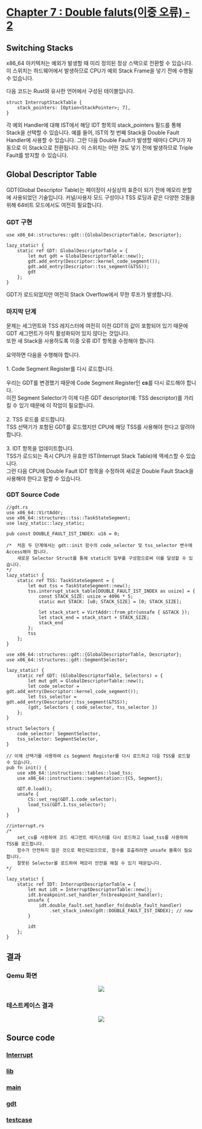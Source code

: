 # [Chapter 7 : Double faluts(이중 오류) - 2](https://os.phil-opp.com/double-fault-exceptions/)

## Switching Stacks

x86_64 아키텍처는 예외가 발생할 때 미리 정의된 정상 스택으로 전환할 수 있습니다.
이 스위치는 하드웨어에서 발생하므로 CPU가 예외 Stack Frame을 넣기 전에 수행될 수 있습니다.

다음 코드는 Rust와 유사한 언어에서 구성된 테이블입니다.

    struct InterruptStackTable {
        stack_pointers: [Option<StackPointer>; 7],
    }

각 예외 Handler에 대해 IST에서 해당 IDT 항목의 stack_pointers 필드를 통해 Stack을 선택할 수 있습니다.
예를 들어, IST의 첫 번째 Stack을 Double Fault Handler에 사용할 수 있습니다.
그런 다음 Double Fault가 발생할 때마다 CPU가 자동으로 이 Stack으로 전환됩니다.
이 스위치는 어떤 것도 넣기 전에 발생하므로 Triple Fault를 방지할 수 있습니다.

## Global Descriptor Table

GDT(Global Descriptor Table)는 페이징이 사실상의 표준이 되기 전에 메모리 분할에 사용되었던 기술입니다.
커널/사용자 모드 구성이나 TSS 로딩과 같은 다양한 것들을 위해 64비트 모드에서도 여전히 필요합니다.

### GDT 구현

    use x86_64::structures::gdt::{GlobalDescriptorTable, Descriptor};

    lazy_static! {
        static ref GDT: GlobalDescriptorTable = {
            let mut gdt = GlobalDescriptorTable::new();
            gdt.add_entry(Descriptor::kernel_code_segment());
            gdt.add_entry(Descriptor::tss_segment(&TSS));
            gdt
        };
    }

GDT가 로드되었지만 여전히 Stack Overflow에서 무한 루프가 발생합니다.

### 마지막 단계

<p>
문제는 세그먼트와 TSS 레지스터에 여전히 이전 GDT의 값이 포함되어 있기 때문에 GDT 세그먼트가 아직 활성화되어 있지 않다는 것입니다.<br>
또한 새 Stack을 사용하도록 이중 오류 IDT 항목을 수정해야 합니다.<br>
<br>
요약하면 다음을 수행해야 합니다.<br>
<br>
1. Code Segment Register를 다시 로드합니다.<br>
<br>
우리는 GDT를 변경했기 때문에 Code Segment Register인 <b>cs</b>를 다시 로드해야 합니다.<br>
이전 Segment Selector가 이제 다른 GDT descriptor(예: TSS descriptor)를 가리킬 수 있기 때문에 이 작업이 필요합니다.<br>
<br>
2. TSS 로드를 로드합니다.<br>
TSS 선택기가 포함된 GDT를 로드했지만 CPU에 해당 TSS를 사용해야 한다고 알려야 합니다.<br>
<br>
3. IDT 항목을 업데이트합니다.<br>
TSS가 로드되는 즉시 CPU가 유효한 IST(Interrupt Stack Table)에 액세스할 수 있습니다.<br>
그런 다음 CPU에 Double Fault IDT 항목을 수정하여 새로운 Double Fault Stack을 사용해야 한다고 말할 수 있습니다.
</p>

### GDT Source Code

    //gdt.rs
    use x86_64::VirtAddr;
    use x86_64::structures::tss::TaskStateSegment;
    use lazy_static::lazy_static;

    pub const DOUBLE_FAULT_IST_INDEX: u16 = 0;

    /*  처음 두 단계에서는 gdt::init 함수의 code_selector 및 tss_selector 변수에 Access해야 합니다.
        새로운 Selector Struct를 통해 static의 일부를 구성함으로써 이를 달성할 수 있습니다.
    */
    lazy_static! {
        static ref TSS: TaskStateSegment = {
            let mut tss = TaskStateSegment::new();
            tss.interrupt_stack_table[DOUBLE_FAULT_IST_INDEX as usize] = {
                const STACK_SIZE: usize = 4096 * 5;
                static mut STACK: [u8; STACK_SIZE] = [0; STACK_SIZE];

                let stack_start = VirtAddr::from_ptr(unsafe { &STACK });
                let stack_end = stack_start + STACK_SIZE;
                stack_end
            };
            tss
        };
    }

    use x86_64::structures::gdt::{GlobalDescriptorTable, Descriptor};
    use x86_64::structures::gdt::SegmentSelector;

    lazy_static! {
        static ref GDT: (GlobalDescriptorTable, Selectors) = {
            let mut gdt = GlobalDescriptorTable::new();
            let code_selector = gdt.add_entry(Descriptor::kernel_code_segment());
            let tss_selector = gdt.add_entry(Descriptor::tss_segment(&TSS));
            (gdt, Selectors { code_selector, tss_selector })
        };
    }

    struct Selectors {
        code_selector: SegmentSelector,
        tss_selector: SegmentSelector,
    }

    // 이제 선택기를 사용하여 cs Segment Register를 다시 로드하고 다음 TSS를 로드할 수 있습니다.
    pub fn init() {
        use x86_64::instructions::tables::load_tss;
        use x86_64::instructions::segmentation::{CS, Segment};
        
        GDT.0.load();
        unsafe {
            CS::set_reg(GDT.1.code_selector);
            load_tss(GDT.1.tss_selector);
        }
    }

    //interrupt.rs
    /*
        set_cs를 사용하여 코드 세그먼트 레지스터를 다시 로드하고 load_tss를 사용하여 TSS를 로드합니다. 
        함수가 안전하지 않은 것으로 확인되었으므로, 함수를 호출하려면 unsafe 블록이 필요합니다.
        잘못된 Selector를 로드하여 메모리 안전을 해칠 수 있기 때문입니다.
    */

    lazy_static! {
        static ref IDT: InterruptDescriptorTable = {
            let mut idt = InterruptDescriptorTable::new();
            idt.breakpoint.set_handler_fn(breakpoint_handler);
            unsafe {
                idt.double_fault.set_handler_fn(double_fault_handler)
                    .set_stack_index(gdt::DOUBLE_FAULT_IST_INDEX); // new
            }

            idt
        };
    }

## 결과

### Qemu 화면

<p align="center"><img src="/record_image/day_9_stack_overflow_result_code.png"></p>

### 테스트케이스 결과

<p align="center"><img src="/record_image/day_9_result_console.png"></p>

## Source code

### [Interrupt](/src/interrupts.rs)

### [lib](/src/lib.rs)

### [main](/src/main.rs)

### [gdt](/src/gdt.rs)

### [testcase](/src/stack_overflow.rs)
